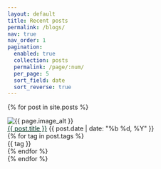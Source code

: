```yaml
---
layout: default
title: Recent posts
permalink: /blogs/
nav: true
nav_order: 1
pagination:
  enabled: true
  collection: posts
  permalink: /page/:num/
  per_page: 5
  sort_field: date
  sort_reverse: true
---
```


{% for post in site.posts %}
<div class="post-preview">
 <img class="post-preview__left" src="{{ post.image }}" alt="{{ page.image_alt }}">
 <div class="post-preview__right">
  <head>
  <style>
    .link { color: #013220; }
    .link:hover { color: #0099ff; }
    .link { text-decoration: underline }
    .link:visited {colour: #cc00ff}
  </style>
  </head>
   <a class="link" href="{{ post.url }}">{{ post.title }}</a>
   <span>{{ post.date | date: "%b %d, %Y" }}</span>
   <div class="tag-group">
     {% for tag in post.tags %}
       <div class="tag"><span class="tag-text">{{ tag }}</span></div>
     {% endfor %}
   </div>
 </div>
</div>
{% endfor %}